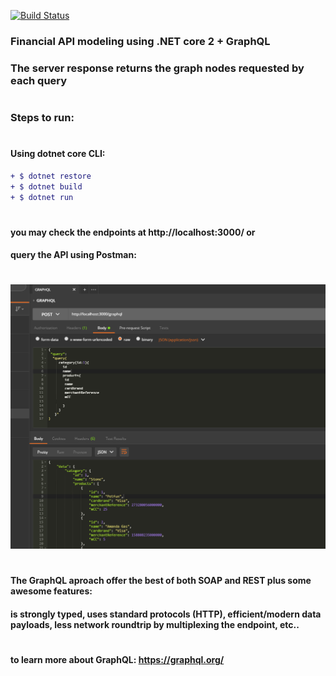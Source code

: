 [ ![Build Status](https://travis-ci.org/PierreZ/goStatic.svg?branch=master)](https://travis-ci.org) 
### Financial API modeling using .NET core 2 + GraphQL 
### The server response returns the graph nodes requested by each query
#
### Steps to run:
#
#### Using dotnet core CLI:
```diff
+ $ dotnet restore
+ $ dotnet build
+ $ dotnet run 
```
#
#### you may check the endpoints at http://localhost:3000/  or 
#### query the API using Postman:
#
![Screenshot](graph.PNG)
#
#### The GraphQL aproach offer the best of both SOAP and REST plus some awesome features:
#### is strongly typed, uses standard protocols (HTTP), efficient/modern data payloads, less network roundtrip by multiplexing the endpoint, etc..
#
#### to learn more about GraphQL: https://graphql.org/



